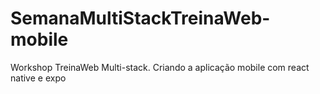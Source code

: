 # SemanaMultiStackTreinaWeb-mobile
Workshop TreinaWeb Multi-stack. Criando a aplicação mobile com react native e expo

